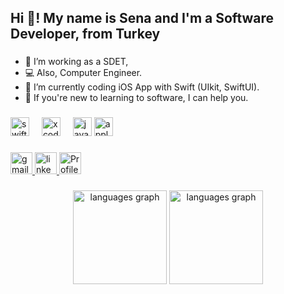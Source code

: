 <h2 align="left">Hi 👋! My name is Sena and I'm a Software Developer, from Turkey</h2>

###

- 🔭 I’m working as a SDET,
- 💻 Also, Computer Engineer.
- 🌱 I’m currently coding iOS App with Swift (UIkit, SwiftUI).
- 💬 If you're new to learning to software, I can help you.

###

<div align="left">
  <img src="https://cdn.jsdelivr.net/gh/devicons/devicon/icons/swift/swift-original.svg" height="30" alt="swift logo"  />
  <img width="12" />
  <img src="https://cdn.jsdelivr.net/gh/devicons/devicon/icons/xcode/xcode-original.svg" height="30" alt="xcode logo"  />
  <img width="12" />
  <img src="https://cdn.jsdelivr.net/gh/devicons/devicon/icons/java/java-original.svg" height="30" alt="java logo"  />
  <img src="https://cdn.jsdelivr.net/gh/devicons/devicon/icons/apple/apple-original.svg" height="30" alt="apple logo"  />
  <img width="12" />
</div>

###

<div align="left">
  <a href="mailto:senanurkorkmaz06@gmail.com" target="_blank">
  <img src="https://img.shields.io/static/v1?message=Gmail&logo=gmail&label=&color=D14836&logoColor=white&labelColor=&style=for-the-badge" height="35" alt="gmail logo"  />
    <a/>
  <a href="https://www.linkedin.com/in/senanur-korkmaz-657802206/" target="_blank">
  <img src="https://img.shields.io/static/v1?message=LinkedIn&logo=linkedin&label=&color=0077B5&logoColor=white&labelColor=&style=for-the-badge" height="35" alt="linkedin logo"  />
    <a/>
       <a >
  <img src="https://komarev.com/ghpvc/?username=senakorkmaz&&color=blueviolet&label=PROFILE+VIEWS" height="35" alt="Profile Counter"  />
  </a>
</div>

###



<div align="center">
  <img src="https://github-readme-stats.vercel.app/api?username=senakorkmaz&locale=en&hide_title=false&layout=compact&card_width=320&langs_count=5&theme=dracula&hide_border=false" height="150" alt="languages graph"  />
  <img src="https://github-readme-stats.vercel.app/api/top-langs?username=senakorkmaz&locale=en&hide_title=false&layout=compact&card_width=320&langs_count=5&theme=dracula&hide_border=false" height="150" alt="languages graph"  />
</div>

###

